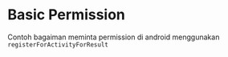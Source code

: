 # Basic Permission

Contoh bagaiman meminta permission di android menggunakan `registerForActivityForResult`
